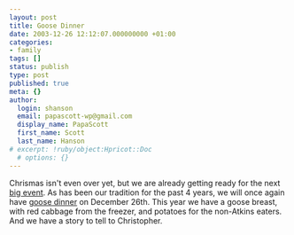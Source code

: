 ```yaml
---
layout: post
title: Goose Dinner
date: 2003-12-26 12:12:07.000000000 +01:00
categories:
- family
tags: []
status: publish
type: post
published: true
meta: {}
author:
  login: shanson
  email: papascott-wp@gmail.com
  display_name: PapaScott
  first_name: Scott
  last_name: Hanson
# excerpt: !ruby/object:Hpricot::Doc
  # options: {}
---
```

<p>Chrismas isn't even over yet, but we are already getting ready for the next <a title="PapaScott : Christopher Ryan Hanson" href="http://www.papascott.de/1999/12/27/">big event</a>. As has been our tradition for the past 4 years, we will once again have <a title="PapaScott : Birthing Christopher" href="http://www.papascott.de/1999/12/30/">goose dinner</a> on December 26th. This year we have a goose breast, with red cabbage from the freezer, and potatoes for the non-Atkins eaters. And we have a story to tell to Christopher.</p>
